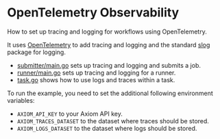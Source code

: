 # OpenTelemetry Observability

How to set up tracing and logging for workflows using OpenTelemetry.

It uses [OpenTelemetry](https://opentelemetry.io/) to add tracing and logging and the standard [slog](https://pkg.go.dev/log/slog) package for logging.

- [submitter/main.go](submitter/main.go) sets up tracing and logging and submits a job.
- [runner/main.go](runner/main.go) sets up tracing and logging for a runner.
- [task.go](task.go) shows how to use logs and traces within a task.

To run the example, you need to set the additional following environment variables:

- `AXIOM_API_KEY` to your Axiom API key.
- `AXIOM_TRACES_DATASET` to the dataset where traces should be stored.
- `AXIOM_LOGS_DATASET` to the dataset where logs should be stored.
